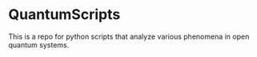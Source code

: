 # QuantumScripts
This is a repo for python scripts that analyze various phenomena in open quantum systems. 
